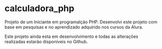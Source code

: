 # calculadora_php

Projeto de um Iniciante em programalção PHP. 
Desenvolvi este projeto com base em pesquisas e no aprendizado adquirido nos cursos da Alura. 

Este projeto ainda esta em desenvolvimento e todas as alterações realizadas estarão disponíveis no Github.